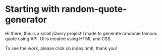 # Starting with random-quote-generator

Hi there, this is a small jQuery project I made to generate randome famous quote using API. UI is created using HTML and CSS.

To see the work, please click on index.hmtl, thank you!
